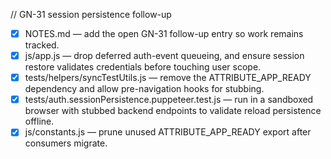 // GN-31 session persistence follow-up
- [x] NOTES.md — add the open GN-31 follow-up entry so work remains tracked.
- [x] js/app.js — drop deferred auth-event queueing, and ensure session restore validates credentials before touching user scope.
- [x] tests/helpers/syncTestUtils.js — remove the ATTRIBUTE_APP_READY dependency and allow pre-navigation hooks for stubbing.
- [x] tests/auth.sessionPersistence.puppeteer.test.js — run in a sandboxed browser with stubbed backend endpoints to validate reload persistence offline.
- [x] js/constants.js — prune unused ATTRIBUTE_APP_READY export after consumers migrate.
